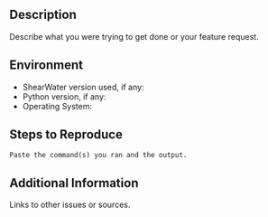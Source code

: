 ## Description

Describe what you were trying to get done or your feature request.

## Environment

* ShearWater version used, if any:
* Python version, if any:
* Operating System:

## Steps to Reproduce

```
Paste the command(s) you ran and the output.
```

## Additional Information

Links to other issues or sources.
